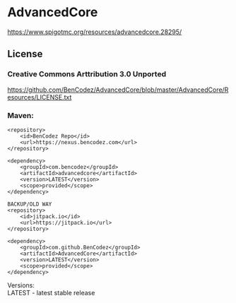 # AdvancedCore
https://www.spigotmc.org/resources/advancedcore.28295/

## License
### Creative Commons Arttribution 3.0 Unported
https://github.com/BenCodez/AdvancedCore/blob/master/AdvancedCore/Resources/LICENSE.txt

### Maven:

    <repository>
	    <id>BenCodez Repo</id>
	    <url>https://nexus.bencodez.com</url>
    </repository>

    <dependency>
        <groupId>com.bencodez</groupId>
	    <artifactId>advancedcore</artifactId>
	    <version>LATEST</version>
	    <scope>provided</scope>
    </dependency>

    BACKUP/OLD WAY
    <repository>
        <id>jitpack.io</id>
        <url>https://jitpack.io</url>
    </repository>
    
    <dependency>
	    <groupId>com.github.BenCodez</groupId>
	    <artifactId>AdvancedCore</artifactId>
	    <version>LATEST</version>
	    <scope>provided</scope>
	</dependency>
  
  Versions:  
  LATEST - latest stable release  
 
